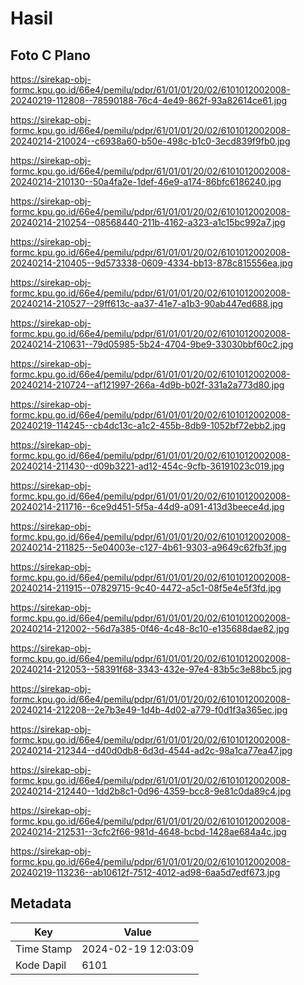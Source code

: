 # Hasil

## Foto C Plano

https://sirekap-obj-formc.kpu.go.id/66e4/pemilu/pdpr/61/01/01/20/02/6101012002008-20240219-112808--78590188-76c4-4e49-862f-93a82614ce61.jpg

https://sirekap-obj-formc.kpu.go.id/66e4/pemilu/pdpr/61/01/01/20/02/6101012002008-20240214-210024--c6938a60-b50e-498c-b1c0-3ecd839f9fb0.jpg

https://sirekap-obj-formc.kpu.go.id/66e4/pemilu/pdpr/61/01/01/20/02/6101012002008-20240214-210130--50a4fa2e-1def-46e9-a174-86bfc6186240.jpg

https://sirekap-obj-formc.kpu.go.id/66e4/pemilu/pdpr/61/01/01/20/02/6101012002008-20240214-210254--08568440-211b-4162-a323-a1c15bc992a7.jpg

https://sirekap-obj-formc.kpu.go.id/66e4/pemilu/pdpr/61/01/01/20/02/6101012002008-20240214-210405--9d573338-0609-4334-bb13-878c815556ea.jpg

https://sirekap-obj-formc.kpu.go.id/66e4/pemilu/pdpr/61/01/01/20/02/6101012002008-20240214-210527--29ff613c-aa37-41e7-a1b3-90ab447ed688.jpg

https://sirekap-obj-formc.kpu.go.id/66e4/pemilu/pdpr/61/01/01/20/02/6101012002008-20240214-210631--79d05985-5b24-4704-9be9-33030bbf60c2.jpg

https://sirekap-obj-formc.kpu.go.id/66e4/pemilu/pdpr/61/01/01/20/02/6101012002008-20240214-210724--af121997-266a-4d9b-b02f-331a2a773d80.jpg

https://sirekap-obj-formc.kpu.go.id/66e4/pemilu/pdpr/61/01/01/20/02/6101012002008-20240219-114245--cb4dc13c-a1c2-455b-8db9-1052bf72ebb2.jpg

https://sirekap-obj-formc.kpu.go.id/66e4/pemilu/pdpr/61/01/01/20/02/6101012002008-20240214-211430--d09b3221-ad12-454c-9cfb-36191023c019.jpg

https://sirekap-obj-formc.kpu.go.id/66e4/pemilu/pdpr/61/01/01/20/02/6101012002008-20240214-211716--6ce9d451-5f5a-44d9-a091-413d3beece4d.jpg

https://sirekap-obj-formc.kpu.go.id/66e4/pemilu/pdpr/61/01/01/20/02/6101012002008-20240214-211825--5e04003e-c127-4b61-9303-a9649c62fb3f.jpg

https://sirekap-obj-formc.kpu.go.id/66e4/pemilu/pdpr/61/01/01/20/02/6101012002008-20240214-211915--07829715-9c40-4472-a5c1-08f5e4e5f3fd.jpg

https://sirekap-obj-formc.kpu.go.id/66e4/pemilu/pdpr/61/01/01/20/02/6101012002008-20240214-212002--56d7a385-0f46-4c48-8c10-e135688dae82.jpg

https://sirekap-obj-formc.kpu.go.id/66e4/pemilu/pdpr/61/01/01/20/02/6101012002008-20240214-212053--58391f68-3343-432e-97e4-83b5c3e88bc5.jpg

https://sirekap-obj-formc.kpu.go.id/66e4/pemilu/pdpr/61/01/01/20/02/6101012002008-20240214-212208--2e7b3e49-1d4b-4d02-a779-f0d1f3a365ec.jpg

https://sirekap-obj-formc.kpu.go.id/66e4/pemilu/pdpr/61/01/01/20/02/6101012002008-20240214-212344--d40d0db8-6d3d-4544-ad2c-98a1ca77ea47.jpg

https://sirekap-obj-formc.kpu.go.id/66e4/pemilu/pdpr/61/01/01/20/02/6101012002008-20240214-212440--1dd2b8c1-0d96-4359-bcc8-9e81c0da89c4.jpg

https://sirekap-obj-formc.kpu.go.id/66e4/pemilu/pdpr/61/01/01/20/02/6101012002008-20240214-212531--3cfc2f66-981d-4648-bcbd-1428ae684a4c.jpg

https://sirekap-obj-formc.kpu.go.id/66e4/pemilu/pdpr/61/01/01/20/02/6101012002008-20240219-113236--ab10612f-7512-4012-ad98-6aa5d7edf673.jpg


## Metadata

| Key        | Value               |
| ---------- | ------------------- |
| Time Stamp | 2024-02-19 12:03:09 |
| Kode Dapil | 6101                |



